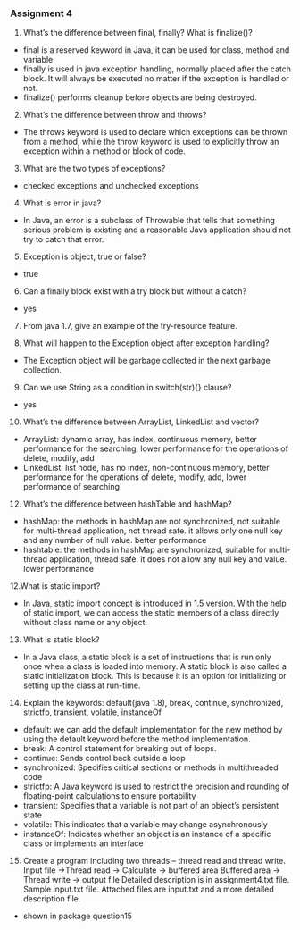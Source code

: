 ### Assignment 4

1. What’s the difference between final, finally? What is finalize()? 
- final is a reserved keyword in Java, it can be used for class, method and variable
- finally is used in java exception handling, normally placed after the catch block. It will always be executed no matter if the exception is
  handled or not. 
- finalize() performs cleanup before objects are being destroyed.

2. What’s the difference between throw and throws?
- The throws keyword is used to declare which exceptions can be thrown from a method, while the throw keyword is used to explicitly throw an exception within a method or block of code.
3. What are the two types of exceptions?
- checked exceptions and unchecked exceptions
4. What is error in java?
- In Java, an error is a subclass of Throwable that tells that something serious problem is existing and a reasonable Java application should not try to catch that error.
5. Exception is object, true or false?
- true
6. Can a finally block exist with a try block but without a catch?
- yes
7. From java 1.7, give an example of the try-resource feature.

8. What will happen to the Exception object after exception handling?
- The Exception object will be garbage collected in the next garbage collection.
9. Can we use String as a condition in switch(str){} clause?
- yes
10. What’s the difference between ArrayList, LinkedList and vector? 
- ArrayList: dynamic array, has index, continuous memory, better performance for the searching, lower performance for the operations of delete, modify, add
- LinkedList: list node, has no index, non-continuous memory, better performance for the operations of delete, modify, add, lower performance of searching
12. What’s the difference between hashTable and hashMap?
- hashMap: the methods in hashMap are not synchronized, not suitable for multi-thread application, not thread safe. it allows only one null key and any number of null value. better performance 
- hashtable: the methods in hashMap are synchronized, suitable for multi-thread application, thread safe. it does not allow any null key and value. lower performance

12.What is static import?
- In Java, static import concept is introduced in 1.5 version. With the help of static import, we can access the static members of a class directly without class name or any object.
13. What is static block?
- In a Java class, a static block is a set of instructions that is run only once when a class is loaded into memory. A static block is also called a static initialization block. This is because it is an option for initializing or setting up the class at run-time.
14. Explain the keywords: default(java 1.8), break, continue, synchronized, strictfp, transient, volatile, instanceOf 
- default: we can add the default implementation for the new method by using the default keyword before the method implementation.
- break: A control statement for breaking out of loops.
- continue: Sends control back outside a loop
- synchronized: Specifies critical sections or methods in multithreaded code
- strictfp: A Java keyword is used to restrict the precision and rounding of floating-point calculations to ensure portability
- transient: Specifies that a variable is not part of an object’s persistent state
- volatile: This indicates that a variable may change asynchronously
- instanceOf: Indicates whether an object is an instance of a specific class or implements an interface

15. Create a program including two threads – thread read and thread write.
    Input file ->Thread read -> Calculate -> buffered area Buffered area -> Thread write -> output file
    Detailed description is in assignment4.txt file. Sample input.txt file.
    Attached files are input.txt and a more detailed description file.
- shown in package question15